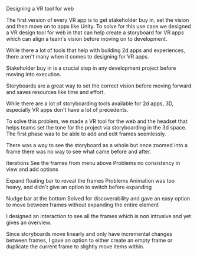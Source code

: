 Designing a VR tool for web

The first version of every VR app is to get stakeholder buy in, set the vision and then move on to apps like Unity. To solve for this use case we designed a VR design tool for web in that can help create a storyboard for VR apps which can align a team's vision before moving on to development.

While there a lot of tools that help with building 2d apps and experiences, there aren't many when it comes to designing for VR apps.

Stakeholder buy in is a crucial step in any development project before moving into execution. 

Storyboards are a great way to set the correct vision before moving forward and saves resources like time and effort.

While there are a lot of storyboarding tools available for 2d apps, 3D, especially VR apps don't have a lot of precedents.

To solve this problem, we made a VR tool for the web and the headset that helps teams set the tone for the project via storyboarding in the 3d space. The first
phase was to be able to add and edit frames seemlessly.

There was a way to see the storyboard as a whole but once zoomed into a frame there was no way to see what came before and after.

Iterations
See the frames from menu above
Problems no consistency in view and add options

Expand floating bar to reveal the frames
Problems Animation was too heavy, and didn't give an option to switch before expanding

Nudge bar at the bottom
Solved for discoverability and gave an easy option to move between frames without expanding the entire element

I designed an interaction to see all the frames which is non intrusive and yet gives an overview.

Since storyboards move linearly and only have incremental changes between frames, I gave an option to either create an empty frame or duplicate the current frame to slightly move items within.
